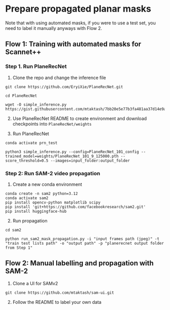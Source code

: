 # Prepare propagated planar masks

Note that with using automated masks, if you were to use a test set, you need to label it manually anyways with Flow 2.

## Flow 1: Training with automated masks for Scannet++


### Step 1. Run PlaneRecNet

1. Clone the repo and change the inference file

```
git clone https://github.com/EryiXie/PlaneRecNet.git

cd PlaneRecNet

wget -O simple_inference.py https://gist.githubusercontent.com/mtaktash/7bb20e5e77b3fa481aa37d14e9a4a07c/raw/40639930cda314393803da7be748f8c2dfd63fef/simple_inference.py

```
2. Use PlaneRecNet README to create environment and download checkpoints into `PlaneRecNet/weights`

3. Run PlaneRecNet

```
conda activate prn_test

python3 simple_inference.py --config=PlaneRecNet_101_config --trained_model=weights/PlaneRecNet_101_9_125000.pth --score_threshold=0.5 --images=input_folder:output_folder
```

### Step 2: Run SAM-2 video propagation

1. Create a new conda environment
```
conda create -n sam2 python=3.12
conda activate sam2
pip install opencv-python matplotlib scipy
pip install 'git+https://github.com/facebookresearch/sam2.git'
pip install huggingface-hub
```

2. Run propagation
```
cd sam2

python run_sam2_mask_propagation.py -i "input frames path (jpeg)" -t "train test lists path" -o "output path" -p "planerecnet output folder from Step 1"
```


## Flow 2: Manual labelling and propagation with SAM-2

1. Clone a UI for SAMv2
```
git clone https://github.com/mtaktash/sam-ui.git
```
2. Follow the README to label your own data